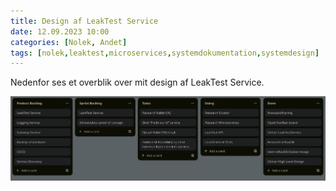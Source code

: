 ```yaml
---
title: Design af LeakTest Service
date: 12.09.2023 10:00
categories: [Nolek, Andet]
tags: [nolek,leaktest,microservices,systemdokumentation,systemdesign]
---
```


Nedenfor ses et overblik over mit design af LeakTest Service.

<img src="/assets/images/kanban-120923.png" alt="Image should have been here.">
